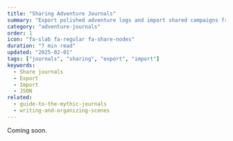 ```yaml
---
title: "Sharing Adventure Journals"
summary: "Export polished adventure logs and import shared campaigns from friends or the community."
category: "adventure-journals"
order: 1
icon: "fa-slab fa-regular fa-share-nodes"
duration: "7 min read"
updated: "2025-02-01"
tags: ["journals", "sharing", "export", "import"]
keywords:
  - Share journals
  - Export
  - Import
  - JSON
related:
  - guide-to-the-mythic-journals
  - writing-and-organizing-scenes
---
```


Coming soon.
